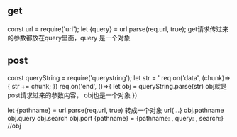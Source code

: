## get
const url = require('url');
let {query} = url.parse(req.url, true);
get请求传过来的参数都放在query里面，query 是一个对象
## post
const queryString = require('querystring');
let str = '
req.on('data', (chunk)=>{
    str += chunk;
})
req.on('end', ()=>{
    let obj = queryString.parse(str)  obj就是post请求过来的参数内容， obj也是一个对象
})

let {pathname} = url.parse(req.url, true)  转成一个对象 url{...}
obj.pathname
obj.query
obj.search
obj.port
{pathname} = {pathname: , query: , search:} //obj

